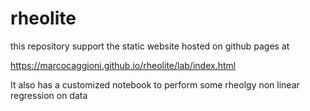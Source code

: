 # rheolite

this repository support the static website hosted on github pages at

https://marcocaggioni.github.io/rheolite/lab/index.html

It also has a customized notebook to perform some rheolgy non linear regression on data
